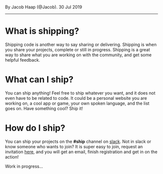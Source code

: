 By Jacob Haap (@Jacob). 30 Jul 2019

---

# What is shipping?

Shipping code is another way to say sharing or delivering. Shipping is when you share your projects, complete or still in progress. Shipping is a great way to share what you are working on with the community, and get some helpful feedback.

# What can I ship?

You can ship anything! Feel free to ship whatever you want, and it does not even have to be related to code. It could be a personal website you are working on, a cool app or game, your own spoken language, and the list goes on. Have something cool? Ship it!

# How do I ship?

You can ship your projects on the **#ship** channel on [slack](http://hackclub.slack.com). Not in slack or know someone who wants to join? It is super easy to join, request an invitation [here](https://hackclub.com/community/), and you will get an email, finish registration and get in on the action!

Work in progress…
